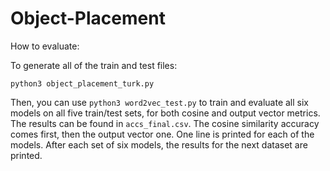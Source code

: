 # Object-Placement

How to evaluate:

To generate all of the train and test files:

`python3 object_placement_turk.py`

Then, you can use
`python3 word2vec_test.py` 
to train and evaluate all six models on all five train/test sets, for both cosine and output vector metrics.
The results can be found in `accs_final.csv`. The cosine similarity accuracy comes first, then the output vector one.
One line is printed for each of the models. After each set of six models, the results for the next dataset are printed.
